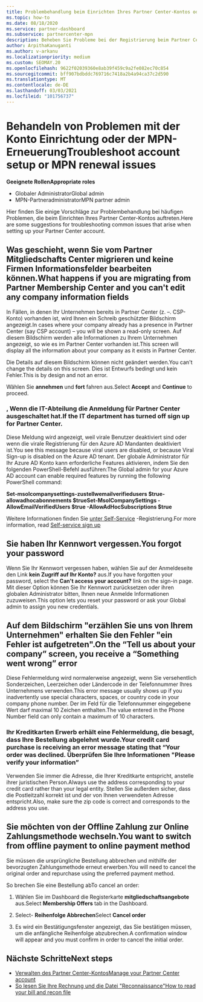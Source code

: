 ```yaml
---
title: Problembehandlung beim Einrichten Ihres Partner Center-Kontos oder der MPN-Erneuerungs Probleme
ms.topic: how-to
ms.date: 08/18/2020
ms.service: partner-dashboard
ms.subservice: partnercenter-mpn
description: Beheben Sie Probleme bei der Registrierung beim Partner Center. Antworten behandeln Probleme mit Zahlungsmethoden, vergessen Kenn Wörter und vieles mehr.
author: ArpithaKanuganti
ms.author: v-arkanu
ms.localizationpriority: medium
ms.custom: SEOMAY.20
ms.openlocfilehash: 9622f02039360e8ab39f459c9a2fe082ec70c854
ms.sourcegitcommit: bff907bdbddc769716c7418a2b4a94ca37c2d590
ms.translationtype: MT
ms.contentlocale: de-DE
ms.lasthandoff: 03/03/2021
ms.locfileid: "101756737"
---
```

# <a name="troubleshoot-account-setup-or-mpn-renewal-issues"></a><span data-ttu-id="08a74-104">Behandeln von Problemen mit der Konto Einrichtung oder der MPN-Erneuerung</span><span class="sxs-lookup"><span data-stu-id="08a74-104">Troubleshoot account setup or MPN renewal issues</span></span>


<span data-ttu-id="08a74-105">**Geeignete Rollen**</span><span class="sxs-lookup"><span data-stu-id="08a74-105">**Appropriate roles**</span></span>

- <span data-ttu-id="08a74-106">Globaler Administrator</span><span class="sxs-lookup"><span data-stu-id="08a74-106">Global admin</span></span>
- <span data-ttu-id="08a74-107">MPN-Partneradministrator</span><span class="sxs-lookup"><span data-stu-id="08a74-107">MPN partner admin</span></span> 
 
<span data-ttu-id="08a74-108">Hier finden Sie einige Vorschläge zur Problembehandlung bei häufigen Problemen, die beim Einrichten Ihres Partner Center-Kontos auftreten.</span><span class="sxs-lookup"><span data-stu-id="08a74-108">Here are some suggestions for troubleshooting common issues that arise when setting up your Partner Center account.</span></span>

## <a name="what-happens-if-you-are-migrating-from-partner-membership-center-and-you-cant-edit-any-company-information-fields"></a><span data-ttu-id="08a74-109">Was geschieht, wenn Sie vom Partner Mitgliedschafts Center migrieren und keine Firmen Informationsfelder bearbeiten können.</span><span class="sxs-lookup"><span data-stu-id="08a74-109">What happens if you are migrating from Partner Membership Center and you can't edit any company information fields</span></span>

<span data-ttu-id="08a74-110">In Fällen, in denen Ihr Unternehmen bereits in Partner Center (z. –. CSP-Konto) vorhanden ist, wird Ihnen ein Schreib geschützter Bildschirm angezeigt.</span><span class="sxs-lookup"><span data-stu-id="08a74-110">In cases where your company already has a presence in Partner Center (say CSP account) – you will be shown a read-only screen.</span></span> <span data-ttu-id="08a74-111">Auf diesem Bildschirm werden alle Informationen zu Ihrem Unternehmen angezeigt, so wie es im Partner Center vorhanden ist.</span><span class="sxs-lookup"><span data-stu-id="08a74-111">This screen will display all the information about your company as it exists in Partner Center.</span></span>

<span data-ttu-id="08a74-112">Die Details auf diesem Bildschirm können nicht geändert werden.</span><span class="sxs-lookup"><span data-stu-id="08a74-112">You can't change the details on this screen.</span></span> <span data-ttu-id="08a74-113">Dies ist Entwurfs bedingt und kein Fehler.</span><span class="sxs-lookup"><span data-stu-id="08a74-113">This is by design and not an error.</span></span>

<span data-ttu-id="08a74-114">Wählen Sie **annehmen** und **fort** fahren aus.</span><span class="sxs-lookup"><span data-stu-id="08a74-114">Select **Accept** and **Continue** to proceed.</span></span>


### <a name="if-the-it-department-has-turned-off-sign-up-for-partner-center"></a><span data-ttu-id="08a74-115">, Wenn die IT-Abteilung die **Anmeldung für Partner Center** ausgeschaltet hat.</span><span class="sxs-lookup"><span data-stu-id="08a74-115">If the IT department has turned off **sign up for Partner Center**.</span></span>

<span data-ttu-id="08a74-116">Diese Meldung wird angezeigt, weil virale Benutzer deaktiviert sind oder wenn die virale Registrierung für den Azure AD Mandanten deaktiviert ist.</span><span class="sxs-lookup"><span data-stu-id="08a74-116">You see this message because viral users are disabled, or because Viral Sign-up is disabled on the Azure AD tenant.</span></span> <span data-ttu-id="08a74-117">Der globale Administrator für Ihr Azure AD Konto kann erforderliche Features aktivieren, indem Sie den folgenden PowerShell-Befehl ausführen:</span><span class="sxs-lookup"><span data-stu-id="08a74-117">The Global admin for your Azure AD account can enable required features by running the following PowerShell command:</span></span>

<span data-ttu-id="08a74-118">**Set-msolcompanysettings-zustellwemailverifiedusers $true-allowadhocabonnements $true**</span><span class="sxs-lookup"><span data-stu-id="08a74-118">**Set-MsolCompanySettings -AllowEmailVerifiedUsers $true -AllowAdHocSubscriptions $true**</span></span>

<span data-ttu-id="08a74-119">Weitere Informationen finden Sie [unter Self-Service](/azure/active-directory/users-groups-roles/directory-self-service-signup) -Registrierung.</span><span class="sxs-lookup"><span data-stu-id="08a74-119">For more information, read [Self-service sign up](/azure/active-directory/users-groups-roles/directory-self-service-signup)</span></span>

## <a name="you-forgot-your-password"></a><span data-ttu-id="08a74-120">Sie haben Ihr Kennwort vergessen.</span><span class="sxs-lookup"><span data-stu-id="08a74-120">You forgot your password</span></span>

<span data-ttu-id="08a74-121">Wenn Sie Ihr Kennwort vergessen haben, wählen Sie auf der Anmeldeseite den Link **kein Zugriff auf Ihr Konto?** aus.</span><span class="sxs-lookup"><span data-stu-id="08a74-121">If you have forgotten your password, select the **Can't access your account?** link on the sign-in page.</span></span> <span data-ttu-id="08a74-122">Mit dieser Option können Sie Ihr Kennwort zurücksetzen oder ihren globalen Administrator bitten, Ihnen neue Anmelde Informationen zuzuweisen.</span><span class="sxs-lookup"><span data-stu-id="08a74-122">This option lets you reset your password or ask your Global admin to assign you new credentials.</span></span>

## <a name="on-the-tell-us-about-your-company-screen-you-receive-a-something-went-wrong-error"></a><span data-ttu-id="08a74-123">Auf dem Bildschirm "erzählen Sie uns von Ihrem Unternehmen" erhalten Sie den Fehler "ein Fehler ist aufgetreten".</span><span class="sxs-lookup"><span data-stu-id="08a74-123">On the “Tell us about your company” screen, you receive a “Something went wrong” error</span></span>

<span data-ttu-id="08a74-124">Diese Fehlermeldung wird normalerweise angezeigt, wenn Sie versehentlich Sonderzeichen, Leerzeichen oder Ländercode in der Telefonnummer Ihres Unternehmens verwenden.</span><span class="sxs-lookup"><span data-stu-id="08a74-124">This error message usually shows up if you inadvertently use special characters, spaces, or country code in your company phone number.</span></span> <span data-ttu-id="08a74-125">Der im Feld für die Telefonnummer eingegebene Wert darf maximal 10 Zeichen enthalten.</span><span class="sxs-lookup"><span data-stu-id="08a74-125">The value entered in the Phone Number field can only contain a maximum of 10 characters.</span></span>


### <a name="your-credit-card-purchase-is-receiving-an-error-message-stating-that-your-order-was-declined-please-verify-your-information"></a><span data-ttu-id="08a74-126">Ihr Kreditkarten Erwerb erhält eine Fehlermeldung, die besagt, dass Ihre Bestellung abgelehnt wurde.</span><span class="sxs-lookup"><span data-stu-id="08a74-126">Your credit card purchase is receiving an error message stating that “Your order was declined.</span></span> <span data-ttu-id="08a74-127">Überprüfen Sie Ihre Informationen "</span><span class="sxs-lookup"><span data-stu-id="08a74-127">Please verify your information”</span></span>


<span data-ttu-id="08a74-128">Verwenden Sie immer die Adresse, die Ihrer Kreditkarte entspricht, anstelle ihrer juristischen Person.</span><span class="sxs-lookup"><span data-stu-id="08a74-128">Always use the address corresponding to your credit card rather than your legal entity.</span></span> <span data-ttu-id="08a74-129">Stellen Sie außerdem sicher, dass die Postleitzahl korrekt ist und der von Ihnen verwendeten Adresse entspricht.</span><span class="sxs-lookup"><span data-stu-id="08a74-129">Also, make sure the zip code is correct and corresponds to the address you use.</span></span>

## <a name="you-want-to-switch-from-offline-payment-to-online-payment-method"></a><span data-ttu-id="08a74-130">Sie möchten von der Offline Zahlung zur Online Zahlungsmethode wechseln.</span><span class="sxs-lookup"><span data-stu-id="08a74-130">You want to switch from offline payment to online payment method</span></span> 

<span data-ttu-id="08a74-131">Sie müssen die ursprüngliche Bestellung abbrechen und mithilfe der bevorzugten Zahlungsmethode erneut erwerben.</span><span class="sxs-lookup"><span data-stu-id="08a74-131">You will need to cancel the original order and repurchase using the preferred payment method.</span></span>

<span data-ttu-id="08a74-132">So brechen Sie eine Bestellung ab</span><span class="sxs-lookup"><span data-stu-id="08a74-132">To cancel an order:</span></span>

1. <span data-ttu-id="08a74-133">Wählen Sie im Dashboard die Registerkarte **mitgliedschaftsangebote** aus.</span><span class="sxs-lookup"><span data-stu-id="08a74-133">Select **Membership Offers** tab in the Dashboard.</span></span>

2. <span data-ttu-id="08a74-134">Select- **Reihenfolge Abbrechen**</span><span class="sxs-lookup"><span data-stu-id="08a74-134">Select **Cancel order**</span></span>

3. <span data-ttu-id="08a74-135">Es wird ein Bestätigungsfenster angezeigt, das Sie bestätigen müssen, um die anfängliche Reihenfolge abzubrechen.</span><span class="sxs-lookup"><span data-stu-id="08a74-135">A confirmation window will appear and you must confirm in order to cancel the initial order.</span></span>

## <a name="next-steps"></a><span data-ttu-id="08a74-136">Nächste Schritte</span><span class="sxs-lookup"><span data-stu-id="08a74-136">Next steps</span></span>

- [<span data-ttu-id="08a74-137">Verwalten des Partner Center-Kontos</span><span class="sxs-lookup"><span data-stu-id="08a74-137">Manage your Partner Center account</span></span>](partner-center-account-setup.md)
- [<span data-ttu-id="08a74-138">So lesen Sie Ihre Rechnung und die Datei "Reconnaissance"</span><span class="sxs-lookup"><span data-stu-id="08a74-138">How to read your bill and recon file</span></span>](read-your-bill.md)
